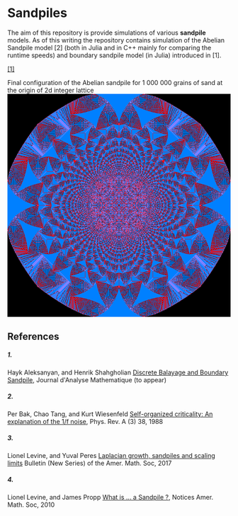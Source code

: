 # Sandpiles

The aim of this repository is provide simulations of various **sandpile** models.
As of this writing the repository contains simulation of the Abelian Sandpile model [2] (both in Julia and in C++ mainly for comparing the runtime speeds) and boundary sandpile model (in Julia) introduced in [1].

<a href="#ref-AS">[1]</a>


Final configuration of the Abelian sandpile for 1 000 000 grains of sand at the origin of 2d integer lattice
![Abelian Sandpile with 1 million grains of sand](https://github.com/hayk314/Sandpiles/blob/master/C%2B%2B/AbelSand/Debug/Abel1000000.png)


## References

<h5 id="ref-AS">1.</h5> 

Hayk Aleksanyan, and Henrik Shahgholian [Discrete Balayage and Boundary Sandpile](https://arxiv.org/abs/1607.01525), Journal d'Analyse Mathematique (to appear) 

<h5 id="ref-BTW">2.</h5>

Per Bak, Chao Tang, and Kurt Wiesenfeld  [Self-organized criticality: An explanation of the 1/f noise](https://journals.aps.org/prl/abstract/10.1103/PhysRevLett.59.381), Phys. Rev. A (3) 38, 1988

<h5 id="ref-LPer">3.</h5>

Lionel Levine, and Yuval Peres [Laplacian growth, sandpiles and scaling limits](https://arxiv.org/abs/1611.00411) Bulletin (New Series) of the Amer. Math. Soc, 2017

<h5 id="ref-LProp">4.</h5>

Lionel Levine, and James Propp [What is ... a Sandpile ?](https://www.ams.org/notices/201008/rtx100800976p.pdf), Notices Amer. Math. Soc, 2010

